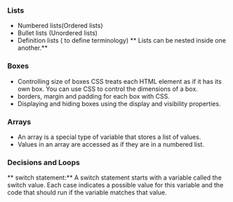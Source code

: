 ### Lists
- Numbered lists(Ordered lists)
- Bullet lists (Unordered lists)
- Definition lists ( to define terminology)
** Lists can be nested inside one another.**

### Boxes

- Controlling size of boxes
CSS treats each HTML element as if it has its own box.
You can use CSS to control the dimensions of a box.
- borders, margin and padding for each box with CSS.
- Displaying and hiding boxes using the display and visibility properties.

### Arrays
- An array is  a special type of variable that stores a list of values. 
- Values in an array are accessed as if they are in a numbered list.


### Decisions and Loops
** switch statement:**
A switch statement starts with a variable called the switch value.
Each case indicates a possible value for this variable and the code that should run if the variable matches that value. 
